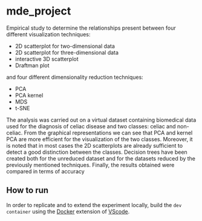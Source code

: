 # mde_project

Empirical study to determine the relationships present between four different visualization techniques:

- 2D scatterplot for two-dimensional data
- 2D scatterplot for three-dimensional data
- interactive 3D scatterplot
- Draftman plot 

and four different dimensionality reduction techniques: 

- PCA
- PCA kernel
- MDS
- t-SNE

The analysis was carried out on a virtual dataset containing biomedical data used for the diagnosis of celiac disease and two classes: celiac and non-celiac.
From the graphical representations we can see that PCA and kernel PCA are more efficient for the visualization of the two classes. 
Moreover, it is noted that in most cases the 2D scatterplots are already sufficient to detect a good distinction between the classes. 
Decision trees have been created both for the unreduced dataset and for the datasets reduced by the previously mentioned techniques.
Finally, the results obtained were compared in terms of accuracy

## How to run

In order to replicate and to extend the experiment locally, build the
`dev container` using the [Docker](https://www.docker.com/) extension of
[VScode](https://code.visualstudio.com/).

